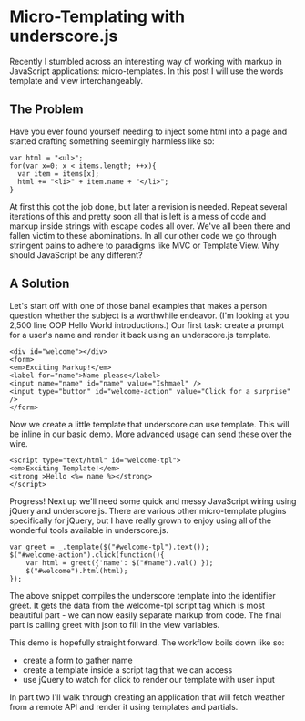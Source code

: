 Micro-Templating with underscore.js
===================================

Recently I stumbled across an interesting way of working with markup in 
JavaScript applications: micro-templates.  In this post I will use the
words template and view interchangeably.

The Problem
-----------

Have you ever found yourself needing to inject some html into a page and 
started crafting something seemingly harmless like so:

    var html = "<ul>";
    for(var x=0; x < items.length; ++x){
      var item = items[x];
      html += "<li>" + item.name + "</li>";
    }

At first this got the job done, but later a revision is needed. Repeat 
several iterations of this and pretty soon all that is left is a mess 
of code and markup inside strings with escape codes all over.  We've all 
been there and fallen victim to these abominations.  In all our other
code we go through stringent pains to adhere to paradigms like MVC or
Template View.  Why should JavaScript be any different?


A Solution
----------

Let's start off with one of those banal examples that makes a person
question whether the subject is a worthwhile endeavor.  (I'm looking at you 2,500 
line OOP Hello World introductions.)  Our first task: create a prompt for a 
user's name and render it back using an underscore.js template.

    <div id="welcome"></div>
    <form>
    <em>Exciting Markup!</em>
    <label for="name">Name please</label>
    <input name="name" id="name" value="Ishmael" />
    <input type="button" id="welcome-action" value="Click for a surprise" />
    </form>

Now we create a little template that underscore can use template.  This will be 
inline in our basic demo.  More advanced usage can send these over the wire.

    <script type="text/html" id="welcome-tpl">
    <em>Exciting Template!</em>
    <strong >Hello <%= name %></strong>
    </script>

Progress!  Next up we'll need some quick and messy JavaScript wiring
using jQuery and underscore.js.  There are various other micro-template
plugins specifically for jQuery, but I have really grown to enjoy using
all of the wonderful tools available in underscore.js.

    var greet = _.template($("#welcome-tpl").text());
    $("#welcome-action").click(function(){
        var html = greet({'name': $("#name").val() });
        $("#welcome").html(html);
    });

The above snippet compiles the underscore template into the identifier
greet.  It gets the data from the welcome-tpl script tag which is most
beautiful part - we can now easily separate markup from code.  The final
part is calling greet with json to fill in the view variables.

This demo is hopefully straight forward.  The workflow boils down like
so:
 -   create a form to gather name
 -   create a template inside a script tag that we can access
 -   use jQuery to watch for click to render our template with user input

In part two I'll walk through creating an application that will fetch
weather from a remote API and render it using templates and partials.

